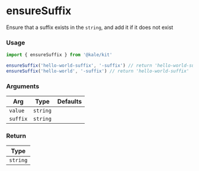 # ensureSuffix

Ensure that a suffix exists in the `string`, and add it if it does not exist

### Usage

```ts
import { ensureSuffix } from '@kale/kit'

ensureSuffix('hello-world-suffix', '-suffix') // return 'hello-world-suffix'
ensureSuffix('hello-world', '-suffix') // return 'hello-world-suffix'
```

### Arguments

| Arg      |   Type   | Defaults |
| -------- | :------: | -------: |
| `value`  | `string` |          |
| `suffix` | `string` |          |

### Return

|   Type   |
| :------: |
| `string` |
